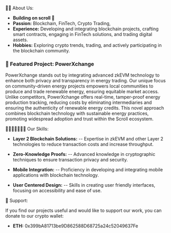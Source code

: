 🙋‍♂️ About Us:
- **Building on scroll 📜**
- **Passion:** Blockchain, FinTech, Crypto Trading,
- **Experience:** Developing and integrating blockchain projects, crafting smart contracts, engaging in FinTech solutions, and trading digital assets.
- **Hobbies:** Exploring crypto trends, trading, and actively participating in the blockchain community.

### 🌟 Featured Project: PowerXchange
PowerXchange stands out by integrating advanced zkEVM technology to enhance both privacy and transparency in energy trading. Our unique focus on community-driven energy projects empowers local communities to produce and trade renewable energy, ensuring equitable market access. Unlike competitors, PowerXchange offers real-time, tamper-proof energy production tracking, reducing costs by eliminating intermediaries and ensuring the authenticity of renewable energy credits. This novel approach combines blockchain technology with sustainable energy practices, promoting widespread adoption and trust within the Scroll ecosystem.  


 👩🏻‍💻📓✍🏻💡 Our Skills:

- **Layer 2 Blockchain Solutions:**
   -- Expertise in zkEVM and other Layer 2 technologies to reduce transaction costs and increase throughput.

- **Zero-Knowledge Proofs:**
   -- Advanced knowledge in cryptographic techniques to ensure transaction privacy and security.

- **Mobile Integration:**
   -- Proficiency in developing and integrating mobile applications with blockchain technology.

- **User Centered Design:**
   -- Skills in creating user friendly interfaces, focusing on accessibility and ease of use.


 🙌 Support:

If you find our projects useful and would like to support our work, you can donate to our crypto wallet:
- **ETH:** 0x399bA81713be9D862588D68725a24c52049637Fe  


<!---
PowerXchange/PowerXchange is a ✨ special ✨ repository because its `README.md` (this file) appears on your GitHub profile.
You can click the Preview link to take a look at your changes.
--->
